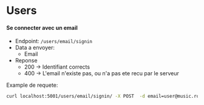 # Users

#### Se connecter avec un email

* Endpoint: `/users/email/signin`
* Data a envoyer:
    * Email
* Reponse
    * 200 -> Identifiant corrects
    * 400 -> L'email n'existe pas, ou n'a pas ete recu par le serveur

Example de requete:

```bash
curl localhost:5001/users/email/signin/ -X POST  -d email=user@music.room
```
